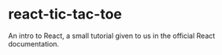 # react-tic-tac-toe
An intro to React, a small tutorial given to us in the official React documentation.
